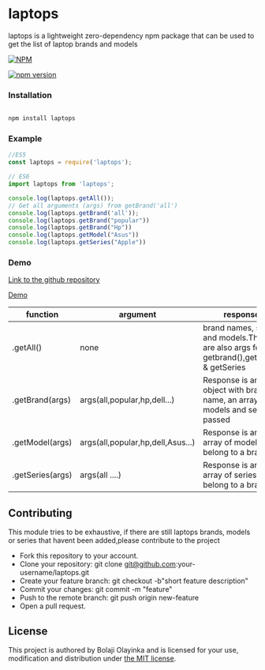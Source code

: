 # laptops


laptops is a lightweight zero-dependency npm package that can be used to get the list of laptop brands and models

[![NPM](https://nodei.co/npm/laptops.png)](https://nodei.co/npm/laptops/)

[![npm version](https://badge.fury.io/js/laptops.svg)](https://www.npmjs.com/package/laptops)

### Installation
``` Javascript

npm install laptops

```

### Example

``` Javascript
//ES5
const laptops = require('laptops');

// ES6
import laptops from 'laptops';

console.log(laptops.getAll());
// Get all arguments (args) from getBrand('all')
console.log(laptops.getBrand('all')); 
console.log(laptops.getBrand("popular"))
console.log(laptops.getBrand("Hp"))
console.log(laptops.getModel("Asus"))
console.log(laptops.getSeries("Apple"))

```
### Demo

[Link to the github repository](https://github.com/BolajiOlayinka/demo-laptops)

[Demo](https://demo-laptops.netlify.app/)




| function        | argument                                            | response                                                                      |   |    |
|-----------------|-----------------------------------------------------|-------------------------------------------------------------------------------|---|----|   
| .getAll()       | none                                                | brand names, series and models.These are also args for getbrand(),getModel & getSeries | 
| .getBrand(args) | args(all,popular,hp,dell...)                        | Response is an object with brand name, an array of models and series passed   |   |    |
| .getModel(args) | args(all,popular,hp,dell,Asus...)                   | Response is an array of models that belong to a brand                         |   |    |
| .getSeries(args)| args(all ....)                                      | Response is an array of series that belong to a brand                         |   |    |


## Contributing
This module tries to be exhaustive, if there are still laptops brands, models or series that havent been added,please contribute to the project 
* Fork this repository to your account.
* Clone your repository: git clone git@github.com:your-username/laptops.git
* Create your feature branch: git checkout -b"short feature description"
* Commit your changes: git commit -m "feature"
* Push to the remote branch: git push origin new-feature
* Open a pull request.

## License

This project is authored by Bolaji Olayinka and is licensed 
for your use, modification and distribution under [the MIT license](https://en.wikipedia.org/wiki/MIT_License). 

